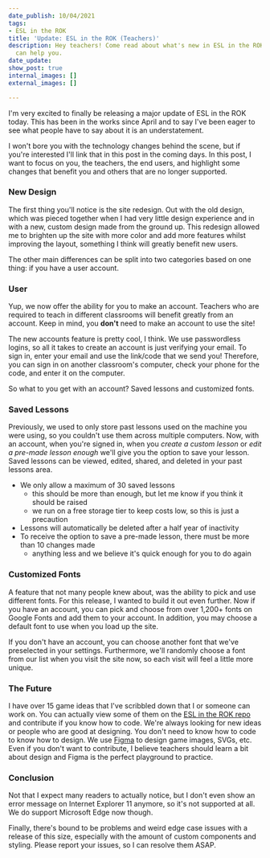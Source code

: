 ```yaml
---
date_publish: 10/04/2021
tags:
- ESL in the ROK
title: 'Update: ESL in the ROK (Teachers)'
description: Hey teachers! Come read about what's new in ESL in the ROK and how it
  can help you.
date_update: 
show_post: true
internal_images: []
external_images: []

---
```

I'm very excited to finally be releasing a major update of ESL in the ROK today. This has been in the works since April and to say I've been eager to see what people have to say about it is an understatement.

I won't bore you with the technology changes behind the scene, but if you're interested I'll link that in this post in the coming days. In this post, I want to focus on you, the teachers, the end users, and highlight some changes that benefit you and others that are no longer supported.

### New Design

The first thing you'll notice is the site redesign. Out with the old design, which was pieced together when I had very little design experience and in with a new, custom design made from the ground up. This redesign allowed me to brighten up the site with more color and add more features whilst improving the layout, something I think will greatly benefit new users.

The other main differences can be split into two categories based on one thing: if you have a user account. 

### User

Yup, we now offer the ability for you to make an account. Teachers who are required to teach in different classrooms will benefit greatly from an account. Keep in mind, you **don't** need to make an account to use the site!

The new accounts feature is pretty cool, I think. We use passwordless logins, so all it takes to create an account is just verifying your email. To sign in, enter your email and use the link/code that we send you! Therefore, you can sign in on another classroom's computer, check your phone for the code, and enter it on the computer.

So what to you get with an account? Saved lessons and customized fonts.

### Saved Lessons

Previously, we used to only store past lessons used on the machine you were using, so you couldn't use them across multiple computers. Now, with an account, when you're signed in, when you _create a custom lesson_ or _edit a pre-made lesson enough_ we'll give you the option to save your lesson. Saved lessons can be viewed, edited, shared, and deleted in your past lessons area.

* We only allow a maximum of 30 saved lessons
  * this should be more than enough, but let me know if you think it should be raised
  * we run on a free storage tier to keep costs low, so this is just a precaution
* Lessons will automatically be deleted after a half year of inactivity
* To receive the option to save a pre-made lesson, there must be more than 10 changes made
  * anything less and we believe it's quick enough for you to do again

### Customized Fonts

A feature that not many people knew about, was the ability to pick and use different fonts. For this release, I wanted to build it out even further. Now if you have an account, you can pick and choose from over 1,200+ fonts on Google Fonts and add them to your account. In addition, you may choose a default font to use when you load up the site.

If you don't have an account, you can choose another font that we've preselected in your settings. Furthermore, we'll randomly choose a font from our list when you visit the site now, so each visit will feel a little more unique.

### The Future

I have over 15 game ideas that I've scribbled down that I or someone can work on. You can actually view some of them on the [ESL in the ROK repo](https://github.com/dastrong/ESLintheROK-front) and contribute if you know how to code. We're always looking for new ideas or people who are good at designing. You don't need to know how to code to know how to design. We use [Figma](https://www.figma.com) to design game images, SVGs, etc. Even if you don't want to contribute, I believe teachers should learn a bit about design and Figma is the perfect playground to practice.

### Conclusion

Not that I expect many readers to actually notice, but I don't even show an error message on Internet Explorer 11 anymore, so it's not supported at all. We do support Microsoft Edge now though. 

Finally, there's bound to be problems and weird edge case issues with a release of this size, especially with the amount of custom components and styling. Please report your issues, so I can resolve them ASAP.
